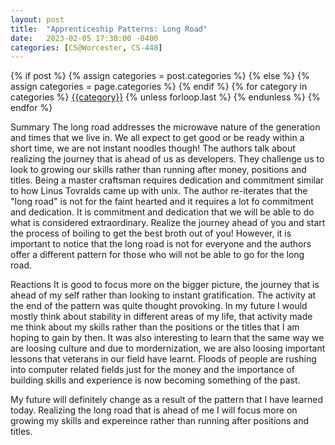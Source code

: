 ```yaml
---
layout: post
title:  "Apprenticeship Patterns: Long Road"
date:   2023-02-05 17:30:00 -0400
categories: [CS@Worcester, CS-448]
---
```

<div class="post-categories">
  {% if post %}
    {% assign categories = post.categories %}
  {% else %}
    {% assign categories = page.categories %}
  {% endif %}
  {% for category in categories %}
  <a href="{{site.baseurl}}/categories/#{{category|slugize}}">{{category}}</a>
  {% unless forloop.last %}&nbsp;{% endunless %}
  {% endfor %}
</div>


Summary
The long road addresses the microwave nature of the generation and times that we live in. We all expect to get good or be ready within a short time, we are not instant noodles though! The authors talk about realizing the journey that is ahead of us as developers. They challenge us to look to growing our skills rather than running after money, positions and titles. Being a master craftsman requires dedication and commitment similar to how Linus Tovralds came up with unix. The author re-iterates that the "long road" is not for the faint hearted and it requires a lot fo commitment and dedication. It is commitment and dedication that we will be able to do what is considered extraordinary. Realize the journey ahead of you and start the process of boiling to get the best broth out of you! However, it is important to notice that the long road is not for everyone and the authors offer a different pattern for those who will not be able to go for the long road.

Reactions
It is good to focus more on the bigger picture, the journey that is ahead of my self rather than looking to instant gratification. The activity at the end of the pattern was quite thought provoking. In my future I would mostly think about stability in different areas of my life, that activity made me think about my skills rather than the positions or the titles that I am hoping to gain by then. It was also interesting to learn that the same way we are loosing culture and due to mordernization, we are also loosing important lessons that veterans in our field have learnt. Floods of people are rushing into computer related fields just for the money and the importance of building skills and experience is now becoming something of the past.

My future will definitely change as a result of the pattern that I have learned today. Realizing the long road that is ahead of me I will focus more on growing my skills and expereince rather than running after positions and titles.
